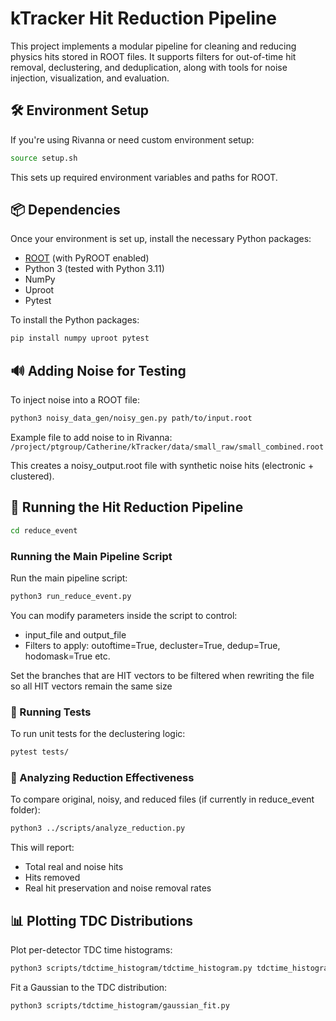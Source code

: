 # kTracker Hit Reduction Pipeline

This project implements a modular pipeline for cleaning and reducing physics hits stored in ROOT files. It supports filters for out-of-time hit removal, declustering, and deduplication, along with tools for noise injection, visualization, and evaluation.

## 🛠️ Environment Setup

If you're using Rivanna or need custom environment setup:
```bash
source setup.sh
```

This sets up required environment variables and paths for ROOT.


## 📦 Dependencies

Once your environment is set up, install the necessary Python packages:

- [ROOT](https://root.cern/) (with PyROOT enabled)
- Python 3 (tested with Python 3.11)
- NumPy
- Uproot
- Pytest

To install the Python packages:

```bash
pip install numpy uproot pytest
```



## 🔊 Adding Noise for Testing

To inject noise into a ROOT file:

```bash
python3 noisy_data_gen/noisy_gen.py path/to/input.root
```

Example file to add noise to in Rivanna: ```/project/ptgroup/Catherine/kTracker/data/small_raw/small_combined.root```

This creates a noisy_output.root file with synthetic noise hits (electronic + clustered).


## 🚀 Running the Hit Reduction Pipeline

```bash
cd reduce_event
```


### Running the Main Pipeline Script

Run the main pipeline script:

```bash
python3 run_reduce_event.py
```


You can modify parameters inside the script to control:

- input_file and output_file
- Filters to apply: outoftime=True, decluster=True, dedup=True, hodomask=True etc.

Set the branches that are HIT vectors to be filtered when rewriting the file so all HIT vectors remain the same size

### 🧪 Running Tests

To run unit tests for the declustering logic:

```bash
pytest tests/
```


### 🔬 Analyzing Reduction Effectiveness

To compare original, noisy, and reduced files (if currently in reduce_event folder):

```bash
python3 ../scripts/analyze_reduction.py
```


This will report:

- Total real and noise hits
- Hits removed
- Real hit preservation and noise removal rates


## 📊 Plotting TDC Distributions

Plot per-detector TDC time histograms:

```bash
python3 scripts/tdctime_histogram/tdctime_histogram.py tdctime_histogram/yourfile.root
```


Fit a Gaussian to the TDC distribution:

```bash
python3 scripts/tdctime_histogram/gaussian_fit.py
```

